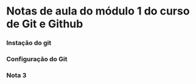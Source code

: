 
# Notas de aula do módulo 1 do curso de Git e Github

### Instação do git

### Configuração do Git

### Nota 3
